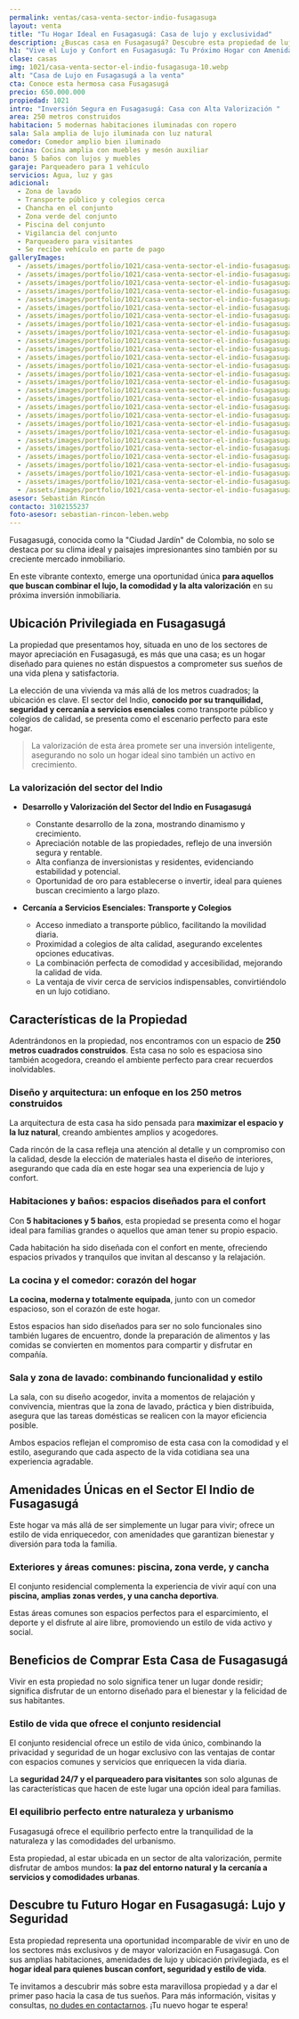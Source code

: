 ```yaml
---
permalink: ventas/casa-venta-sector-indio-fusagasuga
layout: venta
title: "Tu Hogar Ideal en Fusagasugá: Casa de lujo y exclusividad"
description: ¿Buscas casa en Fusagasugá? Descubre esta propiedad de lujo con amenidades únicas. ¡Agenda tu visita hoy! Contacta con LEBEN inmobiliaria para comprarla
h1: "Vive el Lujo y Confort en Fusagasugá: Tu Próximo Hogar con Amenidades Exclusivas"
clase: casas
img: 1021/casa-venta-sector-el-indio-fusagasuga-10.webp
alt: "Casa de Lujo en Fusagasugá a la venta"
cta: Conoce esta hermosa casa Fusagasugá
precio: 650.000.000
propiedad: 1021
intro: "Inversión Segura en Fusagasugá: Casa con Alta Valorización "
area: 250 metros construidos
habitacion: 5 modernas habitaciones iluminadas con ropero
sala: Sala amplia de lujo iluminada con luz natural
comedor: Comedor amplio bien iluminado
cocina: Cocina amplia con muebles y mesón auxiliar
bano: 5 baños con lujos y muebles
garaje: Parqueadero para 1 vehículo
servicios: Agua, luz y gas
adicional:
  - Zona de lavado
  - Transporte público y colegios cerca
  - Chancha en el conjunto
  - Zona verde del conjunto
  - Piscina del conjunto
  - Vigilancia del conjunto
  - Parqueadero para visitantes
  - Se recibe vehículo en parte de pago
galleryImages:
  - /assets/images/portfolio/1021/casa-venta-sector-el-indio-fusagasuga-1.webp
  - /assets/images/portfolio/1021/casa-venta-sector-el-indio-fusagasuga-2.webp
  - /assets/images/portfolio/1021/casa-venta-sector-el-indio-fusagasuga-3.webp
  - /assets/images/portfolio/1021/casa-venta-sector-el-indio-fusagasuga-4.webp
  - /assets/images/portfolio/1021/casa-venta-sector-el-indio-fusagasuga-5.webp
  - /assets/images/portfolio/1021/casa-venta-sector-el-indio-fusagasuga-6.webp
  - /assets/images/portfolio/1021/casa-venta-sector-el-indio-fusagasuga-7.webp
  - /assets/images/portfolio/1021/casa-venta-sector-el-indio-fusagasuga-8.webp
  - /assets/images/portfolio/1021/casa-venta-sector-el-indio-fusagasuga-9.webp
  - /assets/images/portfolio/1021/casa-venta-sector-el-indio-fusagasuga-10.webp
  - /assets/images/portfolio/1021/casa-venta-sector-el-indio-fusagasuga-11.webp
  - /assets/images/portfolio/1021/casa-venta-sector-el-indio-fusagasuga-13.webp
  - /assets/images/portfolio/1021/casa-venta-sector-el-indio-fusagasuga-14.webp
  - /assets/images/portfolio/1021/casa-venta-sector-el-indio-fusagasuga-15.webp
  - /assets/images/portfolio/1021/casa-venta-sector-el-indio-fusagasuga-16.webp
  - /assets/images/portfolio/1021/casa-venta-sector-el-indio-fusagasuga-17.webp
  - /assets/images/portfolio/1021/casa-venta-sector-el-indio-fusagasuga-18.webp
  - /assets/images/portfolio/1021/casa-venta-sector-el-indio-fusagasuga-19.webp
  - /assets/images/portfolio/1021/casa-venta-sector-el-indio-fusagasuga-20.webp
  - /assets/images/portfolio/1021/casa-venta-sector-el-indio-fusagasuga-21.webp
  - /assets/images/portfolio/1021/casa-venta-sector-el-indio-fusagasuga-22.webp
  - /assets/images/portfolio/1021/casa-venta-sector-el-indio-fusagasuga-23.webp
  - /assets/images/portfolio/1021/casa-venta-sector-el-indio-fusagasuga-24.webp
  - /assets/images/portfolio/1021/casa-venta-sector-el-indio-fusagasuga-25.webp
  - /assets/images/portfolio/1021/casa-venta-sector-el-indio-fusagasuga-26.webp
  - /assets/images/portfolio/1021/casa-venta-sector-el-indio-fusagasuga-27.webp
  - /assets/images/portfolio/1021/casa-venta-sector-el-indio-fusagasuga-28.webp
  - /assets/images/portfolio/1021/casa-venta-sector-el-indio-fusagasuga-29.webp
asesor: Sebastián Rincón
contacto: 3102155237
foto-asesor: sebastian-rincon-leben.webp
---
```

Fusagasugá, conocida como la "Ciudad Jardín" de Colombia, no solo se destaca por su clima ideal y paisajes impresionantes sino también por su creciente mercado inmobiliario.

En este vibrante contexto, emerge una oportunidad única **para aquellos que buscan combinar el lujo, la comodidad y la alta valorización** en su próxima inversión inmobiliaria.

## Ubicación Privilegiada en Fusagasugá

La propiedad que presentamos hoy, situada en uno de los sectores de mayor apreciación en Fusagasugá, es más que una casa; es un hogar diseñado para quienes no están dispuestos a comprometer sus sueños de una vida plena y satisfactoria.

La elección de una vivienda va más allá de los metros cuadrados; la ubicación es clave. El sector del Indio, **conocido por su tranquilidad, seguridad y cercanía a servicios esenciales** como transporte público y colegios de calidad, se presenta como el escenario perfecto para este hogar.

>La valorización de esta área promete ser una inversión inteligente, asegurando no solo un hogar ideal sino también un activo en crecimiento.

### La valorización del sector del Indio

- **Desarrollo y Valorización del Sector del Indio en Fusagasugá**
  - Constante desarrollo de la zona, mostrando dinamismo y crecimiento.
  - Apreciación notable de las propiedades, reflejo de una inversión segura y rentable.
  - Alta confianza de inversionistas y residentes, evidenciando estabilidad y potencial.
  - Oportunidad de oro para establecerse o invertir, ideal para quienes buscan crecimiento a largo plazo.

- **Cercanía a Servicios Esenciales: Transporte y Colegios**
  - Acceso inmediato a transporte público, facilitando la movilidad diaria.
  - Proximidad a colegios de alta calidad, asegurando excelentes opciones educativas.
  - La combinación perfecta de comodidad y accesibilidad, mejorando la calidad de vida.
  - La ventaja de vivir cerca de servicios indispensables, convirtiéndolo en un lujo cotidiano.

## Características de la Propiedad

Adentrándonos en la propiedad, nos encontramos con un espacio de **250 metros cuadrados construidos**. Esta casa no solo es espaciosa sino también acogedora, creando el ambiente perfecto para crear recuerdos inolvidables.

### Diseño y arquitectura: un enfoque en los 250 metros construidos

La arquitectura de esta casa ha sido pensada para **maximizar el espacio y la luz natural**, creando ambientes amplios y acogedores.

Cada rincón de la casa refleja una atención al detalle y un compromiso con la calidad, desde la elección de materiales hasta el diseño de interiores, asegurando que cada día en este hogar sea una experiencia de lujo y confort.

### Habitaciones y baños: espacios diseñados para el confort

Con **5 habitaciones y 5 baños**, esta propiedad se presenta como el hogar ideal para familias grandes o aquellos que aman tener su propio espacio.

Cada habitación ha sido diseñada con el confort en mente, ofreciendo espacios privados y tranquilos que invitan al descanso y la relajación.

### La cocina y el comedor: corazón del hogar

**La cocina, moderna y totalmente equipada**, junto con un comedor espacioso, son el corazón de este hogar.

Estos espacios han sido diseñados para ser no solo funcionales sino también lugares de encuentro, donde la preparación de alimentos y las comidas se convierten en momentos para compartir y disfrutar en compañía.

### Sala y zona de lavado: combinando funcionalidad y estilo

La sala, con su diseño acogedor, invita a momentos de relajación y convivencia, mientras que la zona de lavado, práctica y bien distribuida, asegura que las tareas domésticas se realicen con la mayor eficiencia posible.

Ambos espacios reflejan el compromiso de esta casa con la comodidad y el estilo, asegurando que cada aspecto de la vida cotidiana sea una experiencia agradable.

## Amenidades Únicas en el Sector El Indio de Fusagasugá

Este hogar va más allá de ser simplemente un lugar para vivir; ofrece un estilo de vida enriquecedor, con amenidades que garantizan bienestar y diversión para toda la familia.

### Exteriores y áreas comunes: piscina, zona verde, y cancha

El conjunto residencial complementa la experiencia de vivir aquí con una **piscina, amplias zonas verdes, y una cancha deportiva**.

Estas áreas comunes son espacios perfectos para el esparcimiento, el deporte y el disfrute al aire libre, promoviendo un estilo de vida activo y social.

## Beneficios de Comprar Esta Casa de Fusagasugá

Vivir en esta propiedad no solo significa tener un lugar donde residir; significa disfrutar de un entorno diseñado para el bienestar y la felicidad de sus habitantes.

### Estilo de vida que ofrece el conjunto residencial

El conjunto residencial ofrece un estilo de vida único, combinando la privacidad y seguridad de un hogar exclusivo con las ventajas de contar con espacios comunes y servicios que enriquecen la vida diaria.

La **seguridad 24/7 y el parqueadero para visitantes** son solo algunas de las características que hacen de este lugar una opción ideal para familias.

### El equilibrio perfecto entre naturaleza y urbanismo

Fusagasugá ofrece el equilibrio perfecto entre la tranquilidad de la naturaleza y las comodidades del urbanismo.

Esta propiedad, al estar ubicada en un sector de alta valorización, permite disfrutar de ambos mundos: **la paz del entorno natural y la cercanía a servicios y comodidades urbanas**.

## Descubre tu Futuro Hogar en Fusagasugá: Lujo y Seguridad

Esta propiedad representa una oportunidad incomparable de vivir en uno de los sectores más exclusivos y de mayor valorización en Fusagasugá. Con sus amplias habitaciones, amenidades de lujo y ubicación privilegiada, es el **hogar ideal para quienes buscan confort, seguridad y estilo de vida**.

Te invitamos a descubrir más sobre esta maravillosa propiedad y a dar el primer paso hacia la casa de tus sueños. Para más información, visitas y consultas, [no dudes en contactarnos](#asesor). ¡Tu nuevo hogar te espera!
